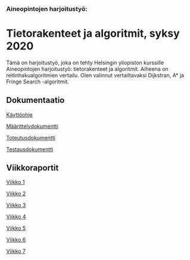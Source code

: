 ### Aineopintojen harjoitustyö:
# Tietorakenteet ja algoritmit, syksy 2020

Tämä on harjoitustyö, joka on tehty Helsingin yliopiston kurssille Aineopintojen harjoitustyö: tietorakenteet ja algoritmit.
Aiheena on reitinhakualgoritmien vertailu. Olen valinnut vertailtavaksi Dijkstran, A* ja Fringe Search -algoritmit.


## Dokumentaatio

[Käyttöohje](https://github.com/mlkulmala/TiLa-reitinhaku/blob/master/Dokumentaatio/Kayttoohje.md)

[Määrittelydokumentti](https://github.com/mlkulmala/TiLa-reitinhaku/blob/master/Dokumentaatio/Maarittelydokumentti.md)

[Toteutusdokumentti](https://github.com/mlkulmala/TiLa-reitinhaku/blob/master/Dokumentaatio/Toteutusdokumentti.md)

[Testausdokumentti](https://github.com/mlkulmala/TiLa-reitinhaku/blob/master/Dokumentaatio/Testausdokumentti.md)


## Viikkoraportit

[Viikko 1](https://github.com/mlkulmala/TiLa-reitinhaku/blob/master/Dokumentaatio/Viikkoraportit/Viikkoraportti_1.md)

[Viikko 2](https://github.com/mlkulmala/TiLa-reitinhaku/blob/master/Dokumentaatio/Viikkoraportit/Viikkoraportti_2.md)

[Viikko 3](https://github.com/mlkulmala/TiLa-reitinhaku/blob/master/Dokumentaatio/Viikkoraportit/Viikkoraportti_3.md)

[Viikko 4](https://github.com/mlkulmala/TiLa-reitinhaku/blob/master/Dokumentaatio/Viikkoraportit/Viikkoraportti_4.md)

[Viikko 5](https://github.com/mlkulmala/TiLa-reitinhaku/blob/master/Dokumentaatio/Viikkoraportit/Viikkoraportti_5.md)

[Viikko 6](https://github.com/mlkulmala/TiLa-reitinhaku/blob/master/Dokumentaatio/Viikkoraportit/Viikkoraportti_6.md)

[Viikko 7](https://github.com/mlkulmala/TiLa-reitinhaku/blob/master/Dokumentaatio/Viikkoraportit/Viikkoraportti_7.md)

